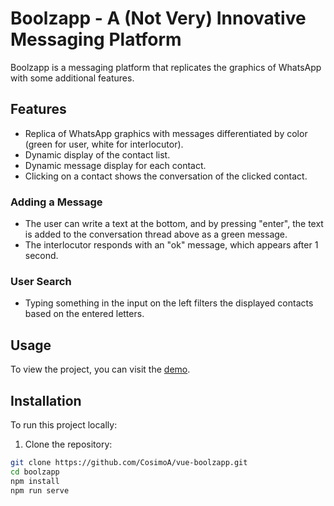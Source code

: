 # Boolzapp - A (Not Very) Innovative Messaging Platform

Boolzapp is a messaging platform that replicates the graphics of WhatsApp with some additional features.

## Features

- Replica of WhatsApp graphics with messages differentiated by color (green for user, white for interlocutor).
- Dynamic display of the contact list.
- Dynamic message display for each contact.
- Clicking on a contact shows the conversation of the clicked contact.

### Adding a Message

- The user can write a text at the bottom, and by pressing "enter", the text is added to the conversation thread above as a green message.
- The interlocutor responds with an "ok" message, which appears after 1 second.

### User Search

- Typing something in the input on the left filters the displayed contacts based on the entered letters.

## Usage

To view the project, you can visit the [demo](https://cosimoa.github.io/vue-boolzapp/).

## Installation

To run this project locally:

1. Clone the repository:

```bash
git clone https://github.com/CosimoA/vue-boolzapp.git
cd boolzapp
npm install
npm run serve
